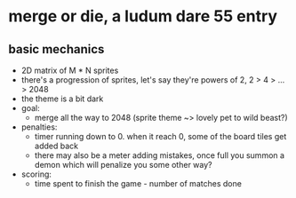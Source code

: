 # merge or die, a ludum dare 55 entry

## basic mechanics

- 2D matrix of M * N sprites
- there's a progression of sprites, let's say they're powers of 2, 2 > 4 > ... > 2048
- the theme is a bit dark
- goal:
    - merge all the way to 2048 (sprite theme ~> lovely pet to wild beast?)
- penalties:
    - timer running down to 0. when it reach 0, some of the board tiles get added back
    - there may also be a meter adding mistakes, once full you summon a demon which will penalize you some other way?
- scoring:
    - time spent to finish the game - number of matches done
